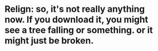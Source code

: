 # Relign: so, it's not really anything now. If you download it, you might see a tree falling or something. or it might just be broken.
